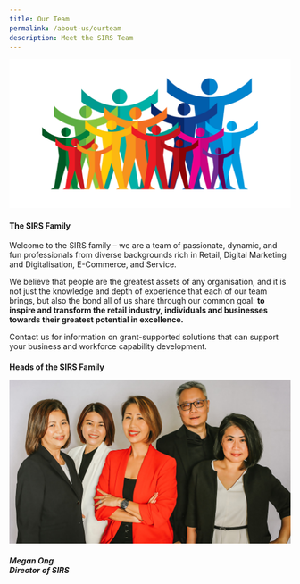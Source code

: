 ```yaml
---
title: Our Team
permalink: /about-us/ourteam
description: Meet the SIRS Team
---
```

![Image of vector people](/images/images-2021/Our%20Team/OurTeam_Header.png)

<h4> The SIRS Family </h4>

Welcome to the SIRS family – we are a team of passionate, dynamic, and fun professionals from diverse backgrounds rich in Retail, Digital Marketing and Digitalisation,  E-Commerce, and Service. 

We believe that people are the greatest assets of any organisation, and it is not just the knowledge and depth of experience that each of our team brings, but also the bond all of us share through our common goal: **to inspire and transform the retail industry, individuals and businesses towards their greatest potential in excellence.**

Contact us for information on grant-supported solutions that can support your business and workforce capability development.

<h4> Heads of the SIRS Family
	
![Photo of SIRS HODs](/images/images-2021/Our%20Team/HOD_SIRS_All.jpg)
	
<h5> Megan Ong<br>Director of SIRS